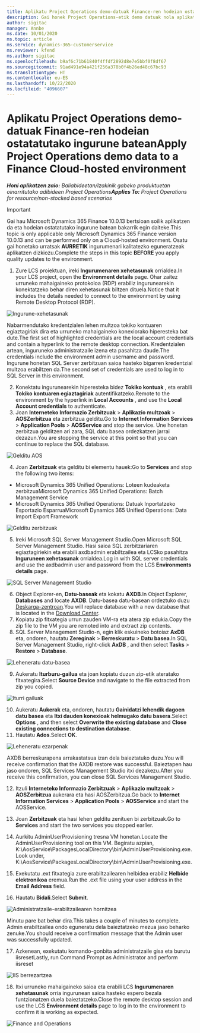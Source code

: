 ```yaml
---
title: Aplikatu Project Operations demo-datuak Finance-ren hodeian ostatatutako ingurune batean
description: Gai honek Project Operations-etik demo datuak nola aplikatu azaltzen du Dynamics 365 Finance hodeian ostatatutako ingurunea.
author: sigitac
manager: Annbe
ms.date: 10/01/2020
ms.topic: article
ms.service: dynamics-365-customerservice
ms.reviewer: kfend
ms.author: sigitac
ms.openlocfilehash: b9af6c71b61840f4ffdf2892d8e7e5bbf0f8df67
ms.sourcegitcommit: 91ad491e94a421f256a378b0f4b26ed48c67bc93
ms.translationtype: HT
ms.contentlocale: eu-ES
ms.lasthandoff: 10/22/2020
ms.locfileid: "4096607"
---
```

# <a name="apply-project-operations-demo-data-to-a-finance-cloud-hosted-environment"></a><span data-ttu-id="8eacd-103">Aplikatu Project Operations demo-datuak Finance-ren hodeian ostatatutako ingurune batean</span><span class="sxs-lookup"><span data-stu-id="8eacd-103">Apply Project Operations demo data to a Finance Cloud-hosted environment</span></span>

<span data-ttu-id="8eacd-104">_**Honi aplikatzen zaio:** Baliabideetan/Izakinik gabeko produktuetan oinarritutako adibideen Project Operations_</span><span class="sxs-lookup"><span data-stu-id="8eacd-104">_**Applies To:** Project Operations for resource/non-stocked based scenarios_</span></span>

> [!IMPORTANT]
> <span data-ttu-id="8eacd-105">Gai hau Microsoft Dynamics 365 Finance 10.0.13 bertsioan soilik aplikatzen da eta hodeian ostatatutako ingurune batean bakarrik egin daiteke.</span><span class="sxs-lookup"><span data-stu-id="8eacd-105">This topic is only applicable only Microsoft Dynamics 365 Finance version 10.0.13 and can be performed only on a Cloud-hosted environment.</span></span> <span data-ttu-id="8eacd-106">Osatu gai honetako urratsak **AURRETIK** ingurumenari kalitatezko eguneratzeak aplikatzen dizkiozu.</span><span class="sxs-lookup"><span data-stu-id="8eacd-106">Complete the steps in this topic **BEFORE** you apply quality updates to the environment.</span></span>

1. <span data-ttu-id="8eacd-107">Zure LCS proiektuan, ireki **Ingurumenaren xehetasunak** orrialdea.</span><span class="sxs-lookup"><span data-stu-id="8eacd-107">In your LCS project, open the **Environment details** page.</span></span> <span data-ttu-id="8eacd-108">Ohar zaitez urruneko mahaigaineko protokoloa (RDP) erabiliz ingurunearekin konektatzeko behar diren xehetasunak biltzen dituela.</span><span class="sxs-lookup"><span data-stu-id="8eacd-108">Notice that it includes the details needed to connect to the environment by using Remote Desktop Protocol (RDP).</span></span>

![ Ingurune-xehetasunak](./media/1EnvironmentDetails.png)

<span data-ttu-id="8eacd-110">Nabarmendutako kredentzialen lehen multzoa tokiko kontuaren egiaztagiriak dira eta urruneko mahaigaineko konexiorako hiperesteka bat dute.</span><span class="sxs-lookup"><span data-stu-id="8eacd-110">The first set of highlighted credentials are the local account credentials and contain a hyperlink to the remote desktop connection.</span></span> <span data-ttu-id="8eacd-111">Kredentzialen artean, inguruneko administratzaile izena eta pasahitza daude.</span><span class="sxs-lookup"><span data-stu-id="8eacd-111">The credentials include the environment admin username and password.</span></span> <span data-ttu-id="8eacd-112">Ingurune honetan SQL Server zerbitzuan saioa hasteko bigarren kredentzial multzoa erabiltzen da.</span><span class="sxs-lookup"><span data-stu-id="8eacd-112">The second set of credentials are used to log in to SQL Server in this environment.</span></span>

2. <span data-ttu-id="8eacd-113">Konektatu ingurunearekin hiperesteka bidez **Tokiko kontuak** , eta erabili **Tokiko kontuaren egiaztagiriak** autentifikatzeko.</span><span class="sxs-lookup"><span data-stu-id="8eacd-113">Remote to the environment by the hyperlink in **Local Accounts** , and use the **Local Account credentials** to authenticate.</span></span>
3. <span data-ttu-id="8eacd-114">Joan **Interneteko Informazio Zerbitzuak** > **Aplikazio multzoak** > **AOSZerbitzua** eta zerbitzua gelditu.</span><span class="sxs-lookup"><span data-stu-id="8eacd-114">Go to **Internet Information Services** > **Application Pools** > **AOSService** and stop the service.</span></span> <span data-ttu-id="8eacd-115">Une honetan zerbitzua gelditzen ari zara, SQL datu basea ordezkatzen jarrai dezazun.</span><span class="sxs-lookup"><span data-stu-id="8eacd-115">You are stopping the service at this point so that you can continue to replace the SQL database.</span></span>

![Gelditu AOS](./media/2StopAOS.png)

4. <span data-ttu-id="8eacd-117">Joan **Zerbitzuak** eta gelditu bi elementu hauek:</span><span class="sxs-lookup"><span data-stu-id="8eacd-117">Go to **Services** and stop the following two items:</span></span>

- <span data-ttu-id="8eacd-118">Microsoft Dynamics 365 Unified Operations: Loteen kudeaketa zerbitzua</span><span class="sxs-lookup"><span data-stu-id="8eacd-118">Microsoft Dynamics 365 Unified Operations: Batch Management Service</span></span>
- <span data-ttu-id="8eacd-119">Microsoft Dynamics 365 Unified Operations: Datuak Inportatzeko Esportazio Esparrua</span><span class="sxs-lookup"><span data-stu-id="8eacd-119">Microsoft Dynamics 365 Unified Operations: Data Import Export Framework</span></span>

![Gelditu zerbitzuak](./media/3StopServices.png)

5. <span data-ttu-id="8eacd-121">Ireki Microsoft SQL Server Management Studio.</span><span class="sxs-lookup"><span data-stu-id="8eacd-121">Open Microsoft SQL Server Management Studio.</span></span> <span data-ttu-id="8eacd-122">Hasi saioa SQL zerbitzariaren egiaztagiriekin eta erabili axdbadmin erabiltzailea eta LCSko pasahitza **Inguruneen xehetasunak** orrialdea.</span><span class="sxs-lookup"><span data-stu-id="8eacd-122">Log in with SQL server credentials and use the axdbadmin user and password from the LCS **Environments details** page.</span></span>

![SQL Server Management Studio](./media/4SSMS.png)

6. <span data-ttu-id="8eacd-124">Object Explorer-en, **Datu-baseak** eta kokatu **AXDB**.</span><span class="sxs-lookup"><span data-stu-id="8eacd-124">In Object Explorer, **Databases** and locate **AXDB**.</span></span> <span data-ttu-id="8eacd-125">Datu-basea datu-basean ordeztuko duzu [Deskarga-zentroan](https://download.microsoft.com/download/1/a/3/1a314bd2-b082-4a87-abdc-1ba26c92b63d/ProjOpsDemoDataFOGARelease.zip).</span><span class="sxs-lookup"><span data-stu-id="8eacd-125">You will replace database with a new database that is located in the [Download Center](https://download.microsoft.com/download/1/a/3/1a314bd2-b082-4a87-abdc-1ba26c92b63d/ProjOpsDemoDataFOGARelease.zip).</span></span> 
7. <span data-ttu-id="8eacd-126">Kopiatu zip fitxategia urrun zauden VM-ra eta atera zip edukia.</span><span class="sxs-lookup"><span data-stu-id="8eacd-126">Copy the zip file to the VM you are remoted into and extract zip contents.</span></span>
8. <span data-ttu-id="8eacd-127">SQL Server Management Studio-n, egin klik eskuineko botoiaz **AxDB** eta, ondoren, hautatu **Zereginak** > **Berreskuratu** > **Datu basea**.</span><span class="sxs-lookup"><span data-stu-id="8eacd-127">In SQL Server Management Studio, right-click **AxDB** , and then select **Tasks** > **Restore** > **Database**.</span></span>

![Leheneratu datu-basea](./media/5RestoreDatabase.png)

9. <span data-ttu-id="8eacd-129">Aukeratu **Iturburu-gailua** eta joan kopiatu duzun zip-etik ateratako fitxategira.</span><span class="sxs-lookup"><span data-stu-id="8eacd-129">Select **Source Device** and navigate to the file extracted from zip you copied.</span></span>

![Iturri gailuak](./media/6SourceDevice.png)

10. <span data-ttu-id="8eacd-131">Aukeratu **Aukerak** eta, ondoren, hautatu **Gainidatzi lehendik dagoen datu basea** eta **Itxi dauden konexioak helmugako datu basera**.</span><span class="sxs-lookup"><span data-stu-id="8eacd-131">Select **Options** , and then select **Overwrite the existing database** and **Close existing connections to destination database**.</span></span> 
11. <span data-ttu-id="8eacd-132">Hautatu **Ados**.</span><span class="sxs-lookup"><span data-stu-id="8eacd-132">Select **OK**.</span></span>

![Leheneratu ezarpenak](./media/7RestoreSetting.png)

<span data-ttu-id="8eacd-134">AXDB berreskurapena arrakastatsua izan dela baieztatuko duzu.</span><span class="sxs-lookup"><span data-stu-id="8eacd-134">You will receive confirmation that the AXDB restore was successful.</span></span> <span data-ttu-id="8eacd-135">Baieztapen hau jaso ondoren, SQL Services Management Studio itxi dezakezu.</span><span class="sxs-lookup"><span data-stu-id="8eacd-135">After you receive this confirmation, you can close SQL Services Management Studio.</span></span>

12. <span data-ttu-id="8eacd-136">Itzuli **Interneteko Informazio Zerbitzuak** > **Aplikazio multzoak** > **AOSZerbitzua** aukerara eta hasi AOSZerbitzua.</span><span class="sxs-lookup"><span data-stu-id="8eacd-136">Go back to **Internet Information Services** > **Application Pools** > **AOSService** and start the AOSService.</span></span>
13. <span data-ttu-id="8eacd-137">Joan **Zerbitzuak** eta hasi lehen gelditu zenituen bi zerbitzuak.</span><span class="sxs-lookup"><span data-stu-id="8eacd-137">Go to **Services** and start the two services you stopped earlier.</span></span>

14. <span data-ttu-id="8eacd-138">Aurkitu AdminUserProvisioning tresna VM honetan.</span><span class="sxs-lookup"><span data-stu-id="8eacd-138">Locate the AdminUserProvisioning tool on this VM.</span></span> <span data-ttu-id="8eacd-139">Begiratu azpian, K:\AosService\PackagesLocalDirectory\bin\AdminUserProvisioning.exe.</span><span class="sxs-lookup"><span data-stu-id="8eacd-139">Look under, K:\AosService\PackagesLocalDirectory\bin\AdminUserProvisioning.exe.</span></span>
15. <span data-ttu-id="8eacd-140">Exekutatu .ext fitxategia zure erabiltzailearen helbidea erabiliz **Helbide elektronikoa** eremua.</span><span class="sxs-lookup"><span data-stu-id="8eacd-140">Run the .ext file using your user address in the **Email Address** field.</span></span> 
16. <span data-ttu-id="8eacd-141">Hautatu **Bidali**.</span><span class="sxs-lookup"><span data-stu-id="8eacd-141">Select **Submit**.</span></span>

![Administratzaile-erabiltzailearen hornitzea](./media/8AdminUserProvisioning.png)

<span data-ttu-id="8eacd-143">Minutu pare bat behar dira.</span><span class="sxs-lookup"><span data-stu-id="8eacd-143">This takes a couple of minutes to complete.</span></span> <span data-ttu-id="8eacd-144">Admin erabiltzailea ondo eguneratu dela baieztatzeko mezua jaso beharko zenuke.</span><span class="sxs-lookup"><span data-stu-id="8eacd-144">You should receive a confirmation message that the Admin user was successfully updated.</span></span>

17. <span data-ttu-id="8eacd-145">Azkenean, exekutatu komando-gonbita administratzaile gisa eta burutu iisreset</span><span class="sxs-lookup"><span data-stu-id="8eacd-145">Lastly, run Command Prompt as Administrator and perform iisreset</span></span>

![IIS berrezartzea](./media/9IISReset.png)

18. <span data-ttu-id="8eacd-147">Itxi urruneko mahaigaineko saioa eta erabili LCS **Ingurumenaren xehetasunak** orria ingurunean saioa hasteko espero bezala funtzionatzen duela baieztatzeko.</span><span class="sxs-lookup"><span data-stu-id="8eacd-147">Close the remote desktop session and use the LCS **Environment details** page to log in to the environment to confirm it is working as expected.</span></span>

![Finance and Operations](./media/10FinanceAndOperations.png)
